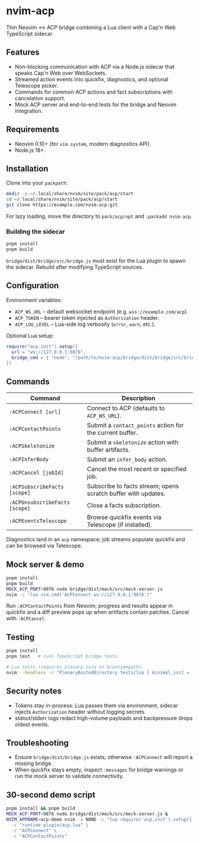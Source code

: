 # nvim-acp

Thin Neovim ↔︎ ACP bridge combining a Lua client with a Cap'n Web TypeScript sidecar.

## Features

- Non-blocking communication with ACP via a Node.js sidecar that speaks Cap'n Web over WebSockets.
- Streamed action events into quickfix, diagnostics, and optional Telescope picker.
- Commands for common ACP actions and fact subscriptions with cancelation support.
- Mock ACP server and end-to-end tests for the bridge and Neovim integration.

## Requirements

- Neovim 0.10+ (for `vim.system`, modern diagnostics API).
- Node.js 18+.

## Installation

Clone into your `packpath`:

```sh
mkdir -p ~/.local/share/nvim/site/pack/acp/start
cd ~/.local/share/nvim/site/pack/acp/start
git clone https://example.com/nvim-acp.git
```

For lazy loading, move the directory to `pack/acp/opt` and `:packadd nvim-acp`.

### Building the sidecar

```sh
pnpm install
pnpm build
```

`bridge/dist/bridge/src/bridge.js` must exist for the Lua plugin to spawn the sidecar. Rebuild after modifying TypeScript sources.

## Configuration

Environment variables:

- `ACP_WS_URL` – default websocket endpoint (e.g. `wss://example.com/acp`).
- `ACP_TOKEN` – bearer token injected as `Authorization` header.
- `ACP_LOG_LEVEL` – Lua-side log verbosity (`error`, `warn`, etc.).

Optional Lua setup:

```lua
require("acp.init").setup({
  url = "ws://127.0.0.1:9876",
  bridge_cmd = { "node", "/path/to/nvim-acp/bridge/dist/bridge/src/bridge.js" },
})
```

## Commands

| Command | Description |
| --- | --- |
| `:ACPConnect [url]` | Connect to ACP (defaults to `ACP_WS_URL`). |
| `:ACPContactPoints` | Submit a `contact_points` action for the current buffer. |
| `:ACPSkeletonize` | Submit a `skeletonize` action with buffer artifacts. |
| `:ACPInferBody` | Submit an `infer_body` action. |
| `:ACPCancel [jobId]` | Cancel the most recent or specified job. |
| `:ACPSubscribeFacts [scope]` | Subscribe to facts stream; opens scratch buffer with updates. |
| `:ACPUnsubscribeFacts [scope]` | Close a facts subscription. |
| `:ACPEventsTelescope` | Browse quickfix events via Telescope (if installed). |

Diagnostics land in an `acp` namespace; job streams populate quickfix and can be browsed via Telescope.

## Mock server & demo

```sh
pnpm install
pnpm build
MOCK_ACP_PORT=9876 node bridge/dist/mock/src/mock-server.js
nvim -c "lua vim.cmd('ACPConnect ws://127.0.0.1:9876')"
```

Run `:ACPContactPoints` from Neovim; progress and results appear in quickfix and a diff preview pops up when artifacts contain patches. Cancel with `:ACPCancel`.

## Testing

```sh
pnpm install
pnpm test   # runs TypeScript bridge tests

# Lua tests (requires plenary.nvim on &runtimepath)
nvim --headless -c "PlenaryBustedDirectory tests/lua { minimal_init = 'tests/minimal_init.lua' }"
```

## Security notes

- Tokens stay in-process: Lua passes them via environment, sidecar injects `Authorization` header without logging secrets.
- stdout/stderr logs redact high-volume payloads and backpressure drops oldest events.

## Troubleshooting

- Ensure `bridge/dist/bridge.js` exists; otherwise `:ACPConnect` will report a missing bridge.
- When quickfix stays empty, inspect `:messages` for bridge warnings or run the mock server to validate connectivity.

## 30-second demo script

```sh
pnpm install && pnpm build
MOCK_ACP_PORT=9876 node bridge/dist/mock/src/mock-server.js &
NVIM_APPNAME=acp-demo nvim -u NONE -c "lua require('acp.init').setup({ url = 'ws://127.0.0.1:9876' })" \
  -c "runtime plugin/acp.lua" \
  -c "ACPConnect" \
  -c "ACPContactPoints"
```
